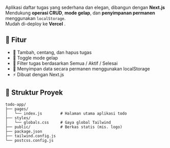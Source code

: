 Aplikasi daftar tugas yang sederhana dan elegan, dibangun dengan **Next.js**   
Mendukung **operasi CRUD**, **mode gelap**, dan **penyimpanan permanen** menggunakan `localStorage`.  
Mudah di-deploy ke **Vercel** .

## 🚀 Fitur
- 📝 Tambah, centang, dan hapus tugas
- 🌙 Toggle mode gelap
- 🎯 Filter tugas berdasarkan Semua / Aktif / Selesai
- 💾 Menyimpan data secara permanen menggunakan localStorage
- ⚡ Dibuat dengan Next.js


## 📂 Struktur Proyek
```
todo-app/
├── pages/
│   └── index.js        # Halaman utama aplikasi todo
├── styles/
│   └── globals.css     # Gaya global Tailwind
├── public/             # Berkas statis (mis. logo)
├── package.json
├── tailwind.config.js
└── postcss.config.js
```
